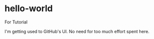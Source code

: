 # hello-world
For Tutorial

I'm getting used to GitHub's UI. No need for too much effort spent here.

